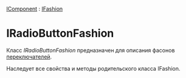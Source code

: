 ﻿---
Link: Com.IRadioButtonFashion
---

[IComponent](topic:Com.Custom.ComClasses.IComponent.Default) :
[IFashion](topic:Com.Custom.ComClasses.IFashion.Default)

# IRadioButtonFashion

Класс *IRadioButtonFashion* предназначен для описания фасонов [переключателей](topic:.Custom.ComClasses.Ctrl.IRadioButton.Default).

Наследует все свойства и методы родительского класса IFashion.